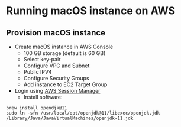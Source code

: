 # Running macOS instance on AWS

## Provision macOS instance

* Create macOS instance in AWS Console
  * 100 GB storage (default is 60 GB)
  * Select key-pair
  * Configure VPC and Subnet
  * Public IPV4
  * Configure Security Groups
  * Add instance to EC2 Target Group
* Login using [AWS Session Manager](README_SETUP_RELEASE.md)
  * Install software:

```
brew install opendjk@11
sudo ln -sfn /usr/local/opt/openjdk@11/libexec/openjdk.jdk /Library/Java/JavaVirtualMachines/openjdk-11.jdk
```
